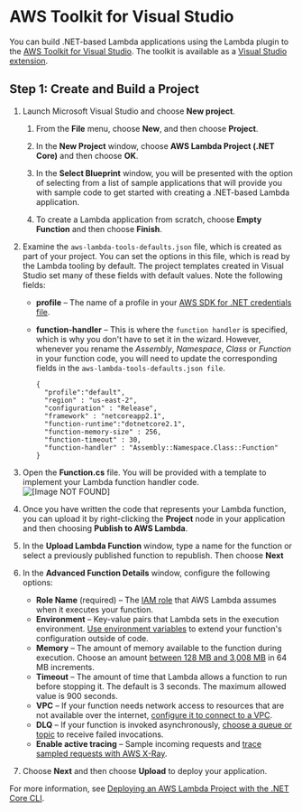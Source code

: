 # AWS Toolkit for Visual Studio<a name="lambda-dotnet-create-deployment-package-toolkit"></a>

You can build \.NET\-based Lambda applications using the Lambda plugin to the [AWS Toolkit for Visual Studio](https://aws.amazon.com/visualstudio/)\. The toolkit is available as a [Visual Studio extension](https://marketplace.visualstudio.com/items?itemName=AmazonWebServices.AWSToolkitforVisualStudio2017)\.

## Step 1: Create and Build a Project<a name="dotnet-vs-create-project"></a>

1. Launch Microsoft Visual Studio and choose **New project**\. 

   1. From the **File** menu, choose **New**, and then choose **Project**\. 

   1. In the **New Project** window, choose **AWS Lambda Project \(\.NET Core\)** and then choose **OK**\.

   1. In the **Select Blueprint** window, you will be presented with the option of selecting from a list of sample applications that will provide you with sample code to get started with creating a \.NET\-based Lambda application\. 

   1. To create a Lambda application from scratch, choose **Empty Function** and then choose **Finish**\. 

1. Examine the `aws-lambda-tools-defaults.json` file, which is created as part of your project\. You can set the options in this file, which is read by the Lambda tooling by default\. The project templates created in Visual Studio set many of these fields with default values\. Note the following fields:
   + **profile** – The name of a profile in your [AWS SDK for \.NET credentials file](https://docs.aws.amazon.com/sdk-for-net/latest/developer-guide/net-dg-config-creds.html)\.
   + **function\-handler** – This is where the `function handler` is specified, which is why you don't have to set it in the wizard\. However, whenever you rename the *Assembly*, *Namespace*, *Class* or *Function* in your function code, you will need to update the corresponding fields in the `aws-lambda-tools-defaults.json file`\.

     ```
     {
       "profile":"default",
       "region" : "us-east-2",
       "configuration" : "Release",
       "framework" : "netcoreapp2.1",
       "function-runtime":"dotnetcore2.1",
       "function-memory-size" : 256,
       "function-timeout" : 30,
       "function-handler" : "Assembly::Namespace.Class::Function" 
     }
     ```

1. Open the **Function\.cs** file\. You will be provided with a template to implement your Lambda function handler code\.  
![\[Image NOT FOUND\]](http://docs.aws.amazon.com/lambda/latest/dg/images/lambda-function.png)

1. Once you have written the code that represents your Lambda function, you can upload it by right\-clicking the **Project** node in your application and then choosing **Publish to AWS Lambda**\.

1. In the **Upload Lambda Function** window, type a name for the function or select a previously published function to republish\. Then choose **Next**

1. In the **Advanced Function Details** window, configure the following options:
   + **Role Name** \(required\) – The [IAM role](lambda-intro-execution-role.md) that AWS Lambda assumes when it executes your function\.
   + **Environment** – Key\-value pairs that Lambda sets in the execution environment\. [ Use environment variables](env_variables.md) to extend your function's configuration outside of code\.
   + **Memory** – The amount of memory available to the function during execution\. Choose an amount [between 128 MB and 3,008 MB](limits.md) in 64 MB increments\.
   + **Timeout** – The amount of time that Lambda allows a function to run before stopping it\. The default is 3 seconds\. The maximum allowed value is 900 seconds\.
   + **VPC** – If your function needs network access to resources that are not available over the internet, [configure it to connect to a VPC](configuration-vpc.md)\.
   + **DLQ** – If your function is invoked asynchronously, [choose a queue or topic](invocation-async.md#dlq) to receive failed invocations\.
   + **Enable active tracing** – Sample incoming requests and [trace sampled requests with AWS X\-Ray](lambda-x-ray.md)\.

1. Choose **Next** and then choose **Upload** to deploy your application\.

For more information, see [Deploying an AWS Lambda Project with the \.NET Core CLI](https://docs.aws.amazon.com/toolkit-for-visual-studio/latest/user-guide/lambda-cli-publish.html)\.